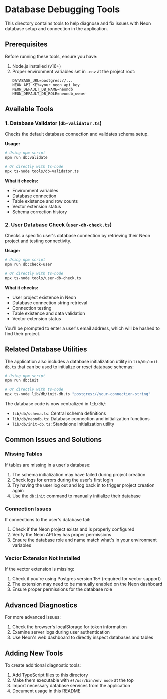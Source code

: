 # Database Debugging Tools

This directory contains tools to help diagnose and fix issues with Neon database setup and connection in the application.

## Prerequisites

Before running these tools, ensure you have:

1. Node.js installed (v16+)
2. Proper environment variables set in `.env` at the project root:
   ```
   DATABASE_URL=postgres://...
   NEON_API_KEY=your_neon_api_key
   NEON_DEFAULT_DB_NAME=neondb
   NEON_DEFAULT_DB_ROLE=neondb_owner
   ```

## Available Tools

### 1. Database Validator (`db-validator.ts`)

Checks the default database connection and validates schema setup.

**Usage:**
```bash
# Using npm script
npm run db:validate

# Or directly with ts-node
npx ts-node tools/db-validator.ts
```

**What it checks:**
- Environment variables
- Database connection
- Table existence and row counts
- Vector extension status
- Schema correction history

### 2. User Database Check (`user-db-check.ts`)

Checks a specific user's database connection by retrieving their Neon project and testing connectivity.

**Usage:**
```bash
# Using npm script
npm run db:check-user

# Or directly with ts-node
npx ts-node tools/user-db-check.ts
```

**What it checks:**
- User project existence in Neon
- Database connection string retrieval
- Connection testing
- Table existence and data validation
- Vector extension status

You'll be prompted to enter a user's email address, which will be hashed to find their project.

## Related Database Utilities

The application also includes a database initialization utility in `lib/db/init-db.ts` that can be used to initialize or reset database schemas:

```bash
# Using npm script
npm run db:init

# Or directly with ts-node
npx ts-node lib/db/init-db.ts "postgres://your-connection-string"
```

The database code is now centralized in `lib/db/`:

- `lib/db/schema.ts`: Central schema definitions
- `lib/db/neondb.ts`: Database connection and initialization functions
- `lib/db/init-db.ts`: Standalone initialization utility

## Common Issues and Solutions

### Missing Tables

If tables are missing in a user's database:

1. The schema initialization may have failed during project creation
2. Check logs for errors during the user's first login
3. Try having the user log out and log back in to trigger project creation again
4. Use the `db:init` command to manually initialize their database

### Connection Issues

If connections to the user's database fail:

1. Check if the Neon project exists and is properly configured
2. Verify the Neon API key has proper permissions
3. Ensure the database role and name match what's in your environment variables

### Vector Extension Not Installed

If the vector extension is missing:

1. Check if you're using Postgres version 15+ (required for vector support)
2. The extension may need to be manually enabled on the Neon dashboard
3. Ensure proper permissions for the database role

## Advanced Diagnostics

For more advanced issues:

1. Check the browser's localStorage for token information
2. Examine server logs during user authentication
3. Use Neon's web dashboard to directly inspect databases and tables

## Adding New Tools

To create additional diagnostic tools:

1. Add TypeScript files to this directory
2. Make them executable with `#!/usr/bin/env node` at the top
3. Import necessary database services from the application
4. Document usage in this README 
